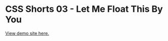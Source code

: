 # CSS Shorts 03 - Let Me Float This By You

[View demo site here.](https://webdevtuts.github.io/css_shorts_03_let_me_float_this_by_you/)
